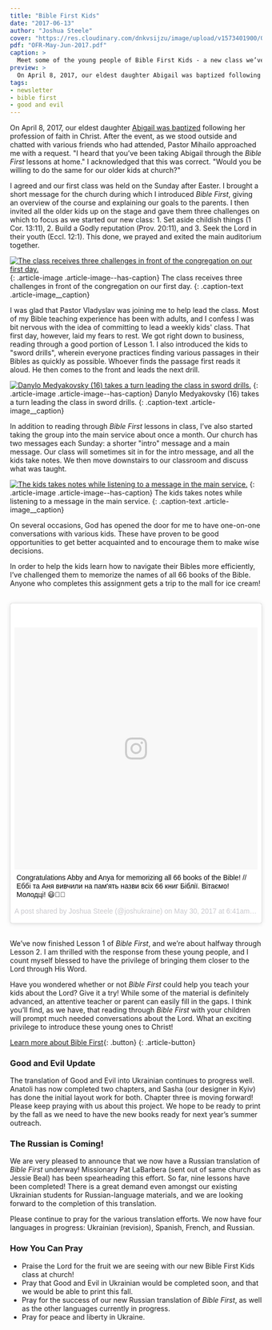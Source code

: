 ```yaml
---
title: "Bible First Kids"
date: "2017-06-13"
author: "Joshua Steele"
cover: "https://res.cloudinary.com/dnkvsijzu/image/upload/v1573401900/OFReport/2017-06-13-bible-first-kids/bible-first-kids-12-6_og2mea.jpg"
pdf: "OFR-May-Jun-2017.pdf"
caption: >
  Meet some of the young people of Bible First Kids - a new class we’ve started at our church here in L’viv. From the left: Pastor Vladyslav (with Sofia), Abigail, Joshua (back), Anya, Bohdan, Timothy, Anya, Matthew, Maria.
preview: >
  On April 8, 2017, our eldest daughter Abigail was baptized following her profession of faith in Christ. After the event, as we stood outside and chatted with various friends who had attended, Pastor Mihailo approached me with a request. "I heard that you’ve been taking Abigail through the Bible First lessons at home." I acknowledged that this was correct. "Would you be willing to do the same for our older kids at church?"
tags:
- newsletter
- bible first
- good and evil
---
```


On April 8, 2017, our eldest daughter [Abigail was baptized](https://youtu.be/uK3PKNu_alw) following her profession of faith in Christ. After the event, as we stood outside and chatted with various friends who had attended, Pastor Mihailo approached me with a request. "I heard that you’ve been taking Abigail through the *Bible First* lessons at home." I acknowledged that this was correct. "Would you be willing to do the same for our older kids at church?"

<article-callout content="OFR-May-Jun-2017.pdf" :download="true" />

I agreed and our first class was held on the Sunday after Easter. I brought a short message for the church during which I introduced *Bible First*, giving an overview of the course and explaining our goals to the parents. I then invited all the older kids up on the stage and gave them three challenges on which to focus as we started our new class: 1. Set aside childish things (1 Cor. 13:11), 2. Build a Godly reputation (Prov. 20:11), and 3. Seek the Lord in their youth (Eccl. 12:1). This done, we prayed and exited the main auditorium together.

[![The class receives three challenges in front of the congregation on our first day.](https://d21yo20tm8bmc2.cloudfront.net/2017/challenge-550w.jpg)](https://d21yo20tm8bmc2.cloudfront.net/2017/challenge-1440w.jpg)
{: .article-image .article-image--has-caption}
The class receives three challenges in front of the congregation on our first day.
{: .caption-text .article-image__caption}

I was glad that Pastor Vladyslav was joining me to help lead the class. Most of my Bible teaching experience has been with adults, and I confess I was bit nervous with the idea of committing to lead a weekly kids' class. That first day, however, laid my fears to rest. We got right down to business, reading through a good portion of Lesson 1. I also introduced the kids to "sword drills", wherein everyone practices finding various passages in their Bibles as quickly as possible. Whoever finds the passage first reads it aloud. He then comes to the front and leads the next drill.

[![Danylo Medyakovsky (16) takes a turn leading the class in sword drills.](https://d21yo20tm8bmc2.cloudfront.net/2017/sword-drills-550w.jpg)](https://d21yo20tm8bmc2.cloudfront.net/2017/sword-drills-2000w.jpg)
{: .article-image .article-image--has-caption}
Danylo Medyakovsky (16) takes a turn leading the class in sword drills.
{: .caption-text .article-image__caption}

In addition to reading through *Bible First* lessons in class, I’ve also started taking the group into the main service about once a month. Our church has two messages each Sunday: a shorter "intro" message and a main message. Our class will sometimes sit in for the intro message, and all the kids take notes. We then move downstairs to our classroom and discuss what was taught.

[![The kids takes notes while listening to a message in the main service.](https://d21yo20tm8bmc2.cloudfront.net/2017/taking-notes-550w.jpg)](https://d21yo20tm8bmc2.cloudfront.net/2017/taking-notes-2000w.jpg)
{: .article-image .article-image--has-caption}
The kids takes notes while listening to a message in the main service.
{: .caption-text .article-image__caption}

On several occasions, God has opened the door for me to have one-on-one conversations with various kids. These have proven to be good opportunities to get better acquainted and to encourage them to make wise decisions.

In order to help the kids learn how to navigate their Bibles more efficiently, I’ve challenged them to memorize the names of all 66 books of the Bible. Anyone who completes this assignment gets a trip to the mall for ice cream!

<br>
<blockquote class="instagram-media" data-instgrm-captioned data-instgrm-version="7" style=" background:#FFF; border:0; border-radius:3px; box-shadow:0 0 1px 0 rgba(0,0,0,0.5),0 1px 10px 0 rgba(0,0,0,0.15); margin: 1px; max-width:658px; padding:0; width:99.375%; width:-webkit-calc(100% - 2px); width:calc(100% - 2px);"><div style="padding:8px;"> <div style=" background:#F8F8F8; line-height:0; margin-top:40px; padding:49.76851851851852% 0; text-align:center; width:100%;"> <div style=" background:url(data:image/png;base64,iVBORw0KGgoAAAANSUhEUgAAACwAAAAsCAMAAAApWqozAAAABGdBTUEAALGPC/xhBQAAAAFzUkdCAK7OHOkAAAAMUExURczMzPf399fX1+bm5mzY9AMAAADiSURBVDjLvZXbEsMgCES5/P8/t9FuRVCRmU73JWlzosgSIIZURCjo/ad+EQJJB4Hv8BFt+IDpQoCx1wjOSBFhh2XssxEIYn3ulI/6MNReE07UIWJEv8UEOWDS88LY97kqyTliJKKtuYBbruAyVh5wOHiXmpi5we58Ek028czwyuQdLKPG1Bkb4NnM+VeAnfHqn1k4+GPT6uGQcvu2h2OVuIf/gWUFyy8OWEpdyZSa3aVCqpVoVvzZZ2VTnn2wU8qzVjDDetO90GSy9mVLqtgYSy231MxrY6I2gGqjrTY0L8fxCxfCBbhWrsYYAAAAAElFTkSuQmCC); display:block; height:44px; margin:0 auto -44px; position:relative; top:-22px; width:44px;"></div></div> <p style=" margin:8px 0 0 0; padding:0 4px;"> <a href="https://www.instagram.com/p/BUt_JB0jAIj/" style=" color:#000; font-family:Arial,sans-serif; font-size:14px; font-style:normal; font-weight:normal; line-height:17px; text-decoration:none; word-wrap:break-word;" target="_blank">Congratulations Abby and Anya for memorizing all 66 books of the Bible! // Еббі та Аня вивчили на пам&#39;ять назви всіх 66 книг Біблії. Вітаємо! Молодці! 😃🙌🏻</a></p> <p style=" color:#c9c8cd; font-family:Arial,sans-serif; font-size:14px; line-height:17px; margin-bottom:0; margin-top:8px; overflow:hidden; padding:8px 0 7px; text-align:center; text-overflow:ellipsis; white-space:nowrap;">A post shared by Joshua Steele (@joshukraine) on <time style=" font-family:Arial,sans-serif; font-size:14px; line-height:17px;" datetime="2017-05-30T13:41:41+00:00">May 30, 2017 at 6:41am PDT</time></p></div></blockquote>
<script async defer src="//platform.instagram.com/en_US/embeds.js"></script>
<br>

We’ve now finished Lesson 1 of *Bible First*, and we’re about halfway through Lesson 2. I am thrilled with the response from these young people, and I count myself blessed to have the privilege of bringing them closer to the Lord through His Word.

Have you wondered whether or not *Bible First* could help you teach your kids about the Lord? Give it a try! While some of the material is definitely advanced, an attentive teacher or parent can easily fill in the gaps. I think you’ll find, as we have, that reading through *Bible First* with your children will prompt much needed conversations about the Lord. What an exciting privilege to introduce these young ones to Christ!

[Learn more about Bible First](https://getbiblefirst.com/){: .button}
{: .article-button}

### Good and Evil Update

The translation of Good and Evil into Ukrainian continues to progress well. Anatoli has now completed two chapters, and Sasha (our designer in Kyiv) has done the initial layout work for both. Chapter three is moving forward! Please keep praying with us about this project. We hope to be ready to print by the fall as we need to have the new books ready for next year’s summer outreach.

### The Russian is Coming!

We are very pleased to announce that we now have a Russian translation of *Bible First* underway! Missionary Pat LaBarbera (sent out of same church as Jessie Beal) has been spearheading this effort. So far, nine lessons have been completed! There is a great demand even amongst our existing Ukrainian students for Russian-language materials, and we are looking forward to the completion of this translation.

Please continue to pray for the various translation efforts. We now have four languages in progress: Ukrainian (revision), Spanish, French, and Russian.

### How You Can Pray

- Praise the Lord for the fruit we are seeing with our new Bible First Kids class at church!
- Pray that Good and Evil in Ukrainian would be completed soon, and that we would be able to print this fall.
- Pray for the success of our new Russian translation of *Bible First*, as well as the other languages currently in progress.
- Pray for peace and liberty in Ukraine.

